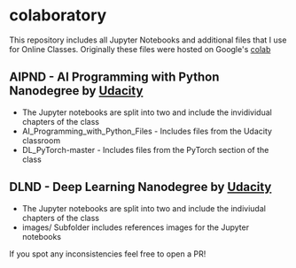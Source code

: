 # colaboratory
This repository includes all Jupyter Notebooks and additional files that I use for Online Classes.
Originally these files were hosted on Google's [colab](https://colab.research.google.com)

## AIPND - AI Programming with Python Nanodegree by [Udacity](https://eu.udacity.com/course/ai-programming-python-nanodegree--nd089)
- The Jupyter notebooks are split into two and include the invidividual chapters of the class
- AI_Programming_with_Python_Files - Includes files from the Udacity classroom
- DL_PyTorch-master - Includes files from the PyTorch section of the class

## DLND - Deep Learning Nanodegree by [Udacity](https://eu.udacity.com/course/deep-learning-nanodegree--nd101)
- The Jupyter notebooks are split into two and include the indiviudal chapters of the class
- images/ Subfolder includes references images for the Jupyter notebooks

If you spot any inconsistencies feel free to open a PR!
